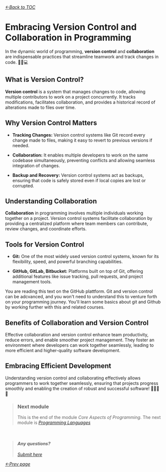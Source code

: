 *[&larr;Back to TOC](00_TOC.md)*

# Embracing Version Control and Collaboration in Programming

In the dynamic world of programming, **version control** and **collaboration** are indispensable practices that streamline teamwork and track changes in code. 🤝🔗💻

## What is Version Control?

**Version control** is a system that manages changes to code, allowing multiple contributors to work on a project concurrently. It tracks modifications, facilitates collaboration, and provides a historical record of alterations made to files over time.

## Why Version Control Matters

- **Tracking Changes:** Version control systems like Git record every change made to files, making it easy to revert to previous versions if needed.
  
- **Collaboration:** It enables multiple developers to work on the same codebase simultaneously, preventing conflicts and allowing seamless integration of changes.

- **Backup and Recovery:** Version control systems act as backups, ensuring that code is safely stored even if local copies are lost or corrupted.

## Understanding Collaboration

**Collaboration** in programming involves multiple individuals working together on a project. Version control systems facilitate collaboration by providing a centralized platform where team members can contribute, review changes, and coordinate efforts.

## Tools for Version Control

- **Git:** One of the most widely used version control systems, known for its flexibility, speed, and powerful branching capabilities.
  
- **GitHub, GitLab, Bitbucket:** Platforms built on top of Git, offering additional features like issue tracking, pull requests, and project management tools.

You are reading this text on the GitHub plattform. Git and version control can be adcvanced, and you won't need to understand this to venture forth on your programming journey. You'll learn some basics about git and Github by working further with this and related courses. 

## Benefits of Collaboration and Version Control

Effective collaboration and version control enhance team productivity, reduce errors, and enable smoother project management. They foster an environment where developers can work together seamlessly, leading to more efficient and higher-quality software development.

## Embracing Efficient Development

Understanding version control and collaborating effectively allows programmers to work together seamlessly, ensuring that projects progress smoothly and enabling the creation of robust and successful software! 🚀👨‍💻🌐


> ### Next module
> This is the end of the module *Core Aspects of Programming*.
> The next module is *[Programming Languages](/Docs/02_Programming-Languages.md)*


&nbsp;
> #### *Any questions?*
> *[Submit here](https://github.com/bjafl-sps/PROG-101/discussions/new?category=q-a&labels=question%20about%20course%20material&title=%23INSERT_TITLE%23%20(from%2010_Version-Control-and-Collaboration.md))*
&nbsp;

*[&larr;Prev page](09_Object-Oriented-Programming.md)* 